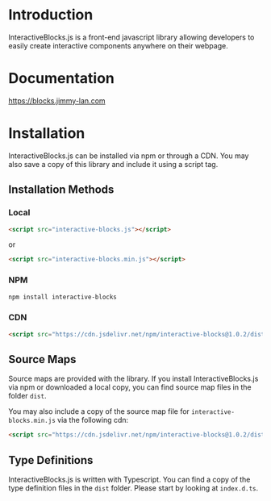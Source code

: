 # Introduction

InteractiveBlocks.js is a front-end javascript library allowing developers to easily create interactive components anywhere on their webpage.

# Documentation

https://blocks.jimmy-lan.com

# Installation

InteractiveBlocks.js can be installed via npm or through a CDN. You may also save a copy of this library and include it using a script tag.

## Installation Methods

### Local

```html
<script src="interactive-blocks.js"></script>
```

or

```html
<script src="interactive-blocks.min.js"></script>
```

### NPM

```bash
npm install interactive-blocks
```

### CDN

```html
<script src="https://cdn.jsdelivr.net/npm/interactive-blocks@1.0.2/dist/interactive-blocks.min.js"></script>
```

## Source Maps

Source maps are provided with the library. If you install InteractiveBlocks.js via npm or downloaded a local copy, you can find source map files in the folder `dist`.

You may also include a copy of the source map file for `interactive-blocks.min.js` via the following cdn:

```html
<script src="https://cdn.jsdelivr.net/npm/interactive-blocks@1.0.2/dist/interactive-blocks.min.js.map"></script>
```

## Type Definitions

InteractiveBlocks.js is written with Typescript.
You can find a copy of the type definition files in the `dist` folder.
Please start by looking at `index.d.ts`.
